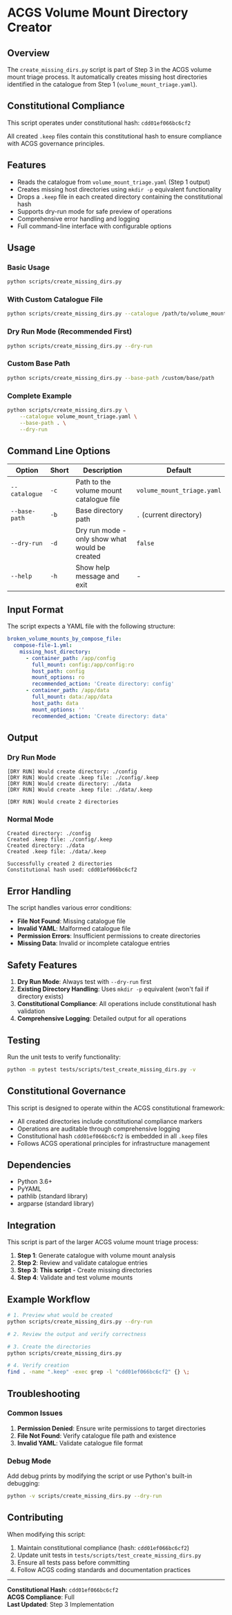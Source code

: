 # ACGS Volume Mount Directory Creator

## Overview

The `create_missing_dirs.py` script is part of Step 3 in the ACGS volume mount triage process. It automatically creates missing host directories identified in the catalogue from Step 1 (`volume_mount_triage.yaml`).

## Constitutional Compliance

This script operates under constitutional hash: `cdd01ef066bc6cf2`

All created `.keep` files contain this constitutional hash to ensure compliance with ACGS governance principles.

## Features

- Reads the catalogue from `volume_mount_triage.yaml` (Step 1 output)
- Creates missing host directories using `mkdir -p` equivalent functionality
- Drops a `.keep` file in each created directory containing the constitutional hash
- Supports dry-run mode for safe preview of operations
- Comprehensive error handling and logging
- Full command-line interface with configurable options

## Usage

### Basic Usage
```bash
python scripts/create_missing_dirs.py
```

### With Custom Catalogue File
```bash
python scripts/create_missing_dirs.py --catalogue /path/to/volume_mount_triage.yaml
```

### Dry Run Mode (Recommended First)
```bash
python scripts/create_missing_dirs.py --dry-run
```

### Custom Base Path
```bash
python scripts/create_missing_dirs.py --base-path /custom/base/path
```

### Complete Example
```bash
python scripts/create_missing_dirs.py \
    --catalogue volume_mount_triage.yaml \
    --base-path . \
    --dry-run
```

## Command Line Options

| Option | Short | Description | Default |
|--------|-------|-------------|---------|
| `--catalogue` | `-c` | Path to the volume mount catalogue file | `volume_mount_triage.yaml` |
| `--base-path` | `-b` | Base directory path | `.` (current directory) |
| `--dry-run` | `-d` | Dry run mode - only show what would be created | `false` |
| `--help` | `-h` | Show help message and exit | - |

## Input Format

The script expects a YAML file with the following structure:

```yaml
broken_volume_mounts_by_compose_file:
  compose-file-1.yml:
    missing_host_directory:
      - container_path: /app/config
        full_mount: config:/app/config:ro
        host_path: config
        mount_options: ro
        recommended_action: 'Create directory: config'
      - container_path: /app/data
        full_mount: data:/app/data
        host_path: data
        mount_options: ''
        recommended_action: 'Create directory: data'
```

## Output

### Dry Run Mode
```
[DRY RUN] Would create directory: ./config
[DRY RUN] Would create .keep file: ./config/.keep
[DRY RUN] Would create directory: ./data
[DRY RUN] Would create .keep file: ./data/.keep

[DRY RUN] Would create 2 directories
```

### Normal Mode
```
Created directory: ./config
Created .keep file: ./config/.keep
Created directory: ./data
Created .keep file: ./data/.keep

Successfully created 2 directories
Constitutional hash used: cdd01ef066bc6cf2
```

## Error Handling

The script handles various error conditions:

- **File Not Found**: Missing catalogue file
- **Invalid YAML**: Malformed catalogue file
- **Permission Errors**: Insufficient permissions to create directories
- **Missing Data**: Invalid or incomplete catalogue entries

## Safety Features

1. **Dry Run Mode**: Always test with `--dry-run` first
2. **Existing Directory Handling**: Uses `mkdir -p` equivalent (won't fail if directory exists)
3. **Constitutional Compliance**: All operations include constitutional hash validation
4. **Comprehensive Logging**: Detailed output for all operations

## Testing

Run the unit tests to verify functionality:

```bash
python -m pytest tests/scripts/test_create_missing_dirs.py -v
```

## Constitutional Governance

This script is designed to operate within the ACGS constitutional framework:

- All created directories include constitutional compliance markers
- Operations are auditable through comprehensive logging
- Constitutional hash `cdd01ef066bc6cf2` is embedded in all `.keep` files
- Follows ACGS operational principles for infrastructure management

## Dependencies

- Python 3.6+
- PyYAML
- pathlib (standard library)
- argparse (standard library)

## Integration

This script is part of the larger ACGS volume mount triage process:

1. **Step 1**: Generate catalogue with volume mount analysis
2. **Step 2**: Review and validate catalogue entries
3. **Step 3**: **This script** - Create missing directories
4. **Step 4**: Validate and test volume mounts

## Example Workflow

```bash
# 1. Preview what would be created
python scripts/create_missing_dirs.py --dry-run

# 2. Review the output and verify correctness

# 3. Create the directories
python scripts/create_missing_dirs.py

# 4. Verify creation
find . -name ".keep" -exec grep -l "cdd01ef066bc6cf2" {} \;
```

## Troubleshooting

### Common Issues

1. **Permission Denied**: Ensure write permissions to target directories
2. **File Not Found**: Verify catalogue file path and existence
3. **Invalid YAML**: Validate catalogue file format

### Debug Mode

Add debug prints by modifying the script or use Python's built-in debugging:

```bash
python -v scripts/create_missing_dirs.py --dry-run
```

## Contributing

When modifying this script:

1. Maintain constitutional compliance (hash: `cdd01ef066bc6cf2`)
2. Update unit tests in `tests/scripts/test_create_missing_dirs.py`
3. Ensure all tests pass before committing
4. Follow ACGS coding standards and documentation practices

---

**Constitutional Hash**: `cdd01ef066bc6cf2`  
**ACGS Compliance**: Full  
**Last Updated**: Step 3 Implementation
